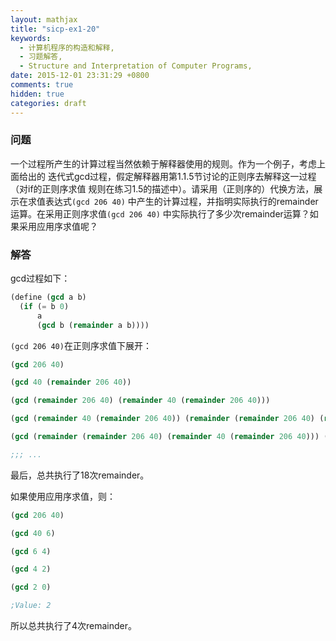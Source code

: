 ```yaml
---
layout: mathjax
title: "sicp-ex1-20"
keywords:
  - 计算机程序的构造和解释,
  - 习题解答,
  - Structure and Interpretation of Computer Programs,
date: 2015-12-01 23:31:29 +0800
comments: true
hidden: true
categories: draft
---
```


### 问题

一个过程所产生的计算过程当然依赖于解释器使用的规则。作为一个例子，考虑上面给出的
迭代式gcd过程，假定解释器用第1.1.5节讨论的正则序去解释这一过程（对if的正则序求值
规则在练习1.5的描述中）。请采用（正则序的）代换方法，展示在求值表达式`(gcd 206 40)`
中产生的计算过程，并指明实际执行的remainder运算。在采用正则序求值`(gcd 206 40)`
中实际执行了多少次remainder运算？如果采用应用序求值呢？

### 解答

gcd过程如下：

``` scheme
(define (gcd a b)
  (if (= b 0)
      a
      (gcd b (remainder a b))))
```

`(gcd 206 40)`在正则序求值下展开：

``` scheme
(gcd 206 40)

(gcd 40 (remainder 206 40))

(gcd (remainder 206 40) (remainder 40 (remainder 206 40)))

(gcd (remainder 40 (remainder 206 40)) (remainder (remainder 206 40) (remainder 40 (remainder 206 40))))

(gcd (remainder (remainder 206 40) (remainder 40 (remainder 206 40))) (remainder (remainder 40 (remainder 206 40)) (remainder (remainder 206 40) (remainder 40 (remainder 206 40)))))

;;; ...
```

最后，总共执行了18次remainder。

如果使用应用序求值，则：

``` scheme
(gcd 206 40)

(gcd 40 6)

(gcd 6 4)

(gcd 4 2)

(gcd 2 0)

;Value: 2
```

所以总共执行了4次remainder。
